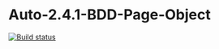 # Auto-2.4.1-BDD-Page-Object

[![Build status](https://ci.appveyor.com/api/projects/status/e5wns629xd4yb8s5/branch/master?svg=true)](https://ci.appveyor.com/project/tvkosa/auto-2-4-1-bdd-page-object/branch/master)
